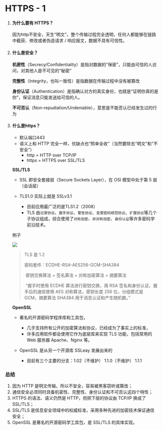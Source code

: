 # HTTPS - 1





1. #### 为什么要有 HTTPS？

   因为http不安全，天生“明文”，整个传输过程完全透明，任何人都能够在链路中截获、修改或者伪造请求 / 响应报文，数据不具有可信性。



2. #### 什么是安全？

   **机密性**（Secrecy/Confidentiality）是指对数据的“保密”，只能由可信的人访问，对其他人是不可见的“秘密”

   **完整性**（Integrity，也叫一致性）是指数据在传输过程中没有被篡改

   **身份认证**（Authentication）是指确认对方的真实身份，也就是“证明你真的是你”，保证消息只能发送给可信的人。

   **不可否认**（Non-repudiation/Undeniable），意思是不能否认已经发生过的行为



3. #### 什么是https？

   - 默认端口443
   - 语义上和 HTTP 完全一样，优缺点也“照单全收”（当然要除去“明文”和“不安全”）
     - http = HTTP over TCP/IP	
     - https = HTTPS over SSL/TLS

   **SSL/TLS**

   - SSL 即安全套接层（Secure Sockets Layer），在 OSI 模型中处于第 5 层（会话层）

   - TLS1.0 实际上就是 SSLv3.1
     - 目前应用最广泛的是TLS1.2（2008）
     - TLS 由`记录协议`、`握手协议`、`警告协议`、`变更密码规范协议`、`扩展协议`等几个子协议组成，综合使用了`对称加密`、`非对称加密`、`身份认证`等许多密码学前沿技术。

   例子

   ![](https://static001.geekbang.org/resource/image/5e/24/5ead57e03f127ea8f244d715186adb24.png)

   > TLS 是 1.2
   >
   > 密码套件：ECDHE-RSA-AES256-GCM-SHA384
   >
   > ​				   密钥交换算法 + 签名算法 + 对称加密算法 + 摘要算法
   >
   > ​					“握手时使用 ECDHE 算法进行密钥交换，用 RSA 签名和身份认证，握手后的通信使用 AES 对称算法，密钥长度 256 位，分组模式是 GCM，摘要算法 SHA384 用于消息认证和产生随机数。”

   **OpenSSL**

   - 著名的开源密码学程序库和工具包，
     - 几乎支持所有公开的加密算法和协议，已经成为了事实上的标准，
     - 许多应用软件都会使用它作为底层库来实现 TLS 功能，包括常用的 Web 服务器 Apache、Nginx 等。

   - OpenSSL 是从另一个开源库 SSLeay 发展出来的
     - 目前有三个主要的分支：1.02（不维护） 	1.1.0（不维护）	1.1.1







### 总结

1.  因为 HTTP 是明文传输，所以不安全，容易被黑客窃听或篡改；
2.  通信安全必须同时具备机密性、完整性、身份认证和不可否认这四个特性；
3.  HTTPS 的语法、语义仍然是 HTTP，但把下层的协议由 TCP/IP 换成了 SSL/TLS；
4.  SSL/TLS 是信息安全领域中的权威标准，采用多种先进的加密技术保证通信安全；
5.  OpenSSL 是著名的开源密码学工具包，是 SSL/TLS 的具体实现。

















